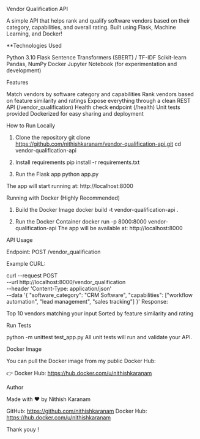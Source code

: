 Vendor Qualification API

A simple API that helps rank and qualify software vendors based on their category, capabilities, and overall rating.
Built using Flask, Machine Learning, and Docker!

**Technologies Used

Python 3.10
Flask
Sentence Transformers (SBERT) / TF-IDF
Scikit-learn
Pandas, NumPy
Docker
Jupyter Notebook (for experimentation and development)

Features

Match vendors by software category and capabilities
Rank vendors based on feature similarity and ratings
Expose everything through a clean REST API (/vendor_qualification)
Health check endpoint (/health)
Unit tests provided
Dockerized for easy sharing and deployment


 How to Run Locally

1. Clone the repository
 git clone https://github.com/nithishkaranam/vendor-qualification-api.git
cd vendor-qualification-api

2. Install requirements
pip install -r requirements.txt

3. Run the Flask app
python app.py


The app will start running at: http://localhost:8000

Running with Docker (Highly Recommended)

1. Build the Docker Image
 docker build -t vendor-qualification-api .

2. Run the Docker Container
docker run -p 8000:8000 vendor-qualification-api
The app will be available at: http://localhost:8000

API Usage

Endpoint:
POST /vendor_qualification

Example CURL:

curl --request POST \
  --url http://localhost:8000/vendor_qualification \
  --header 'Content-Type: application/json' \
  --data '{
    "software_category": "CRM Software",
    "capabilities": ["workflow automation", "lead management", "sales tracking"]
}'
Response:

Top 10 vendors matching your input
Sorted by feature similarity and rating

Run Tests

python -m unittest test_app.py
All unit tests will run and validate your API.

Docker Image

You can pull the Docker image from my public Docker Hub:

👉 Docker Hub:  https://hub.docker.com/u/nithishkaranam



Author

Made with ❤️ by Nithish Karanam

GitHub: https://github.com/nithishkaranam
Docker Hub: https://hub.docker.com/u/nithishkaranam


Thank youy !



